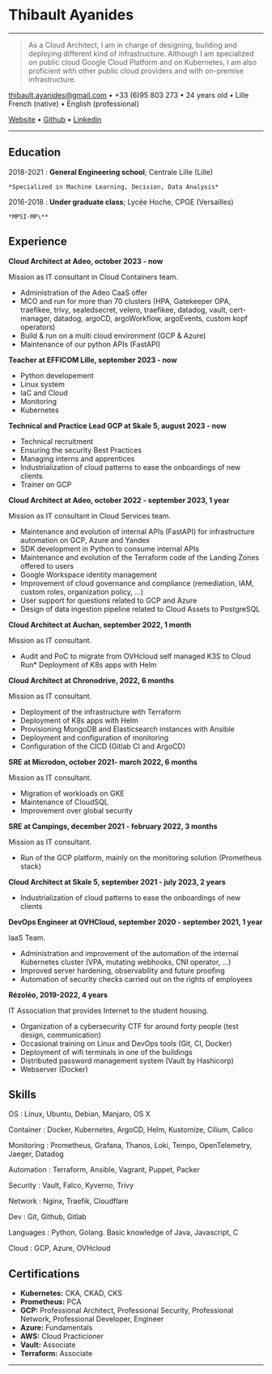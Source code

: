 Thibault Ayanides
============

----

> As a Cloud Architect, I am in charge of designing, building and deploying different kind of infrastructure.
> Although I am specialized on public cloud Google Cloud Platform and on Kubernetes, I am also proficient with other public cloud providers and with on-premise infrastructure.


<thibault.ayanides@gmail.com> • +33 (6)95 803 273 • 24 years old • Lille
French (native) • English (professional)

[Website](https://thibaultserti.github.io) • [Github](https://github.com/thibaultserti) • [Linkedin](https://linkedin.com/in/thibaultayanides)

----

Education
---------

2018-2021
:   **General Engineering school**; Centrale Lille (Lille)

    *Specialized in Machine Learning, Decision, Data Analysis*

2016-2018
:   **Under graduate class**; Lycée Hoche, CPGE (Versailles)

    *MPSI-MP\**

Experience
----------

**Cloud Architect at Adeo, october 2023 - now**

Mission as IT consultant in Cloud Containers team.

* Administration of the Adeo CaaS offer
* MCO and run for more than 70 clusters (HPA, Gatekeeper OPA, traefikee, trivy, sealedsecret, velero, traefikee, datadog, vault, cert-manager, datadog, argoCD, argoWorkflow, argoEvents, custom kopf operators)
* Build & run on a multi cloud environment (GCP & Azure)
* Maintenance of our python APIs (FastAPI)

**Teacher at EFFICOM Lille, september 2023 - now**

* Python developement
* Linux system
* IaC and Cloud
* Monitoring
* Kubernetes

**Technical and Practice Lead GCP at Skale 5, august 2023 - now**

* Technical recruitment
* Ensuring the security Best Practices
* Managing interns and apprentices
* Industrialization of cloud patterns to ease the onboardings of new clients
* Trainer on GCP

**Cloud Architect at Adeo, october 2022 - september 2023, 1 year**

Mission as IT consultant in Cloud Services team.

* Maintenance and evolution of internal APIs (FastAPI) for infrastructure automation on GCP, Azure and Yandex
* SDK development in Python to consume internal APIs
* Maintenance and evolution of the Terraform code of the Landing Zones offered to users
* Google Workspace identity management
* Improvement of cloud governance and compliance (remediation, IAM, custom roles, organization policy, …)
* User support for questions related to GCP and Azure
* Design of data ingestion pipeline related to Cloud Assets to PostgreSQL

**Cloud Architect at Auchan, september 2022, 1 month**

Mission as IT consultant.

* Audit and PoC to migrate from OVHcloud self managed K3S to Cloud Run* Deployment of K8s apps with Helm

**Cloud Architect at Chronodrive, 2022, 6 months**

Mission as IT consultant.

* Deployment of the infrastructure with Terraform
* Deployment of K8s apps with Helm
* Provisioning MongoDB and Elasticsearch instances with Ansible
* Deployment and configuration of monitoring
* Configuration of the CICD (Gitlab CI and ArgoCD)

**SRE at Microdon, october 2021- march 2022, 6 months**

Mission as IT consultant.

* Migration of workloads on GKE
* Maintenance of CloudSQL
* Improvement over global security

**SRE at Campings, december 2021 - february 2022, 3 months**

Mission as IT consultant.

* Run of the GCP platform, mainly on the monitoring solution (Prometheus stack)

**Cloud Architect at Skale 5, september 2021 - july 2023, 2 years**

* Industrialization of cloud patterns to ease the onboardings of new clients

**DevOps Engineer at OVHCloud, september 2020 - september 2021, 1 year**

IaaS Team.

* Administration and improvement of the automation of the internal Kubernetes cluster (VPA, mutating webhooks, CNI operator, …)
* Improved server hardening, observability and future proofing
* Automation of security checks carried out on the rights of employees

**Rézoléo, 2019-2022, 4 years**

IT Association that provides Internet to the student housing.

* Organization of a cybersecurity CTF for around forty people (test design, communication)
* Occasional training on Linux and DevOps tools (Git, CI, Docker)
* Deployment of wifi terminals in one of the buildings
* Distributed password management system (Vault by Hashicorp)
* Webserver (Docker)

Skills
--------------------

OS
: Linux, Ubuntu, Debian, Manjaro, OS X

Container
: Docker, Kubernetes, ArgoCD, Helm, Kustomize, Cilium, Calico

Monitoring
: Prometheus, Grafana, Thanos, Loki, Tempo, OpenTelemetry, Jaeger, Datadog

Automation
: Terraform, Ansible, Vagrant, Puppet, Packer

Security
: Vault, Falco, Kyverno, Trivy

Network
: Nginx, Traefik, Cloudflare

Dev
: Git, Github, Gitlab

Languages
: Python, Golang. Basic knowledge of Java, Javascript, C

Cloud
: GCP, Azure, OVHcloud

Certifications
----------------------------------------

* **Kubernetes:** CKA, CKAD, CKS
* **Prometheus:** PCA
* **GCP:** Professional Architect, Professional Security, Professional Network, Professional Developer, Engineer
* **Azure:** Fundamentals
* **AWS:** Cloud Practicioner
* **Vault:** Associate
* **Terraform:** Associate

----
